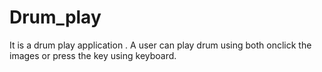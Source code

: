 # Drum_play
It is a drum play application . A user can play drum using both onclick the images or press the key using keyboard.
